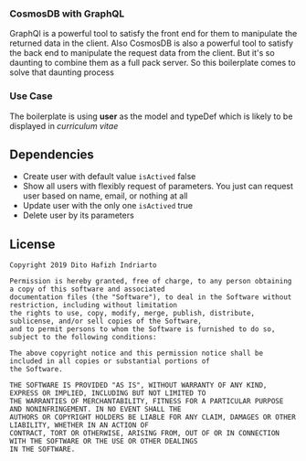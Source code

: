 ### CosmosDB with GraphQL

GraphQl is a powerful tool to satisfy the front end for them to manipulate the returned data in the client. Also CosmosDB is also a powerful tool to satisfy the back end to manipulate the request data from the client. But it's so daunting to combine them as a full pack server. So this boilerplate comes to solve that daunting process

### Use Case

The boilerplate is using **user** as the model and typeDef which is likely to be displayed in *curriculum vitae*

Dependencies
--------

* Create user with default value `isActived` false
* Show all users with flexibly request of parameters. You just can request user based on name, email, or nothing at all
* Update user with the only one `isActived` true
* Delete user by its parameters

License
--------

    Copyright 2019 Dito Hafizh Indriarto

    Permission is hereby granted, free of charge, to any person obtaining a copy of this software and associated 
    documentation files (the "Software"), to deal in the Software without restriction, including without limitation 
    the rights to use, copy, modify, merge, publish, distribute, sublicense, and/or sell copies of the Software, 
    and to permit persons to whom the Software is furnished to do so, subject to the following conditions:

    The above copyright notice and this permission notice shall be included in all copies or substantial portions of 
    the Software.

    THE SOFTWARE IS PROVIDED "AS IS", WITHOUT WARRANTY OF ANY KIND, EXPRESS OR IMPLIED, INCLUDING BUT NOT LIMITED TO 
    THE WARRANTIES OF MERCHANTABILITY, FITNESS FOR A PARTICULAR PURPOSE AND NONINFRINGEMENT. IN NO EVENT SHALL THE 
    AUTHORS OR COPYRIGHT HOLDERS BE LIABLE FOR ANY CLAIM, DAMAGES OR OTHER LIABILITY, WHETHER IN AN ACTION OF 
    CONTRACT, TORT OR OTHERWISE, ARISING FROM, OUT OF OR IN CONNECTION WITH THE SOFTWARE OR THE USE OR OTHER DEALINGS 
    IN THE SOFTWARE.
 
